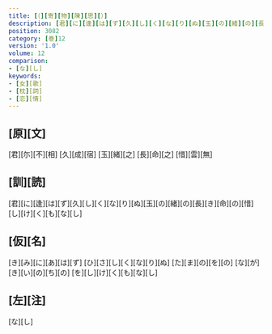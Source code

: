 ```yaml
---
title: [（][寄][物][陳][思][）]
description: [君][に][逢][は][ず][久][し][く][な][り][ぬ][玉][の][緒][の][長][き][命][の][惜][し][け][く][も][な][し]
position: 3082
category: [巻]12
version: '1.0'
volume: 12
comparison:
- [な][し]
keywords:
- [女][歌]
- [枕][詞]
- [恋][情]
---
```


## [原][文]

[君][尓][不][相] [久][成][宿] [玉][緒][之] [長][命][之] [惜][雲][無]

## [訓][読]

[君][に][逢][は][ず][久][し][く][な][り][ぬ][玉][の][緒][の][長][き][命][の][惜][し][け][く][も][な][し]

## [仮][名]

[き][み][に][あ][は][ず] [ひ][さ][し][く][な][り][ぬ] [た][ま][の][を][の] [な][が][き][い][の][ち][の] [を][し][け][く][も][な][し]

## [左][注]

[な][し]
